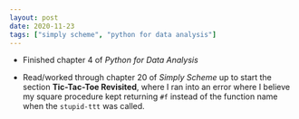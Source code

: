 ```yaml
---
layout: post
date: 2020-11-23
tags: ["simply scheme", "python for data analysis"]
---
```


- Finished chapter 4 of *Python for Data Analysis*  

- Read/worked through chapter 20 of *Simply Scheme* up to start the section
**Tic-Tac-Toe Revisited**, where I ran into an error where I believe my
square procedure kept returning `#f` instead of the function name when the
`stupid-ttt` was called.